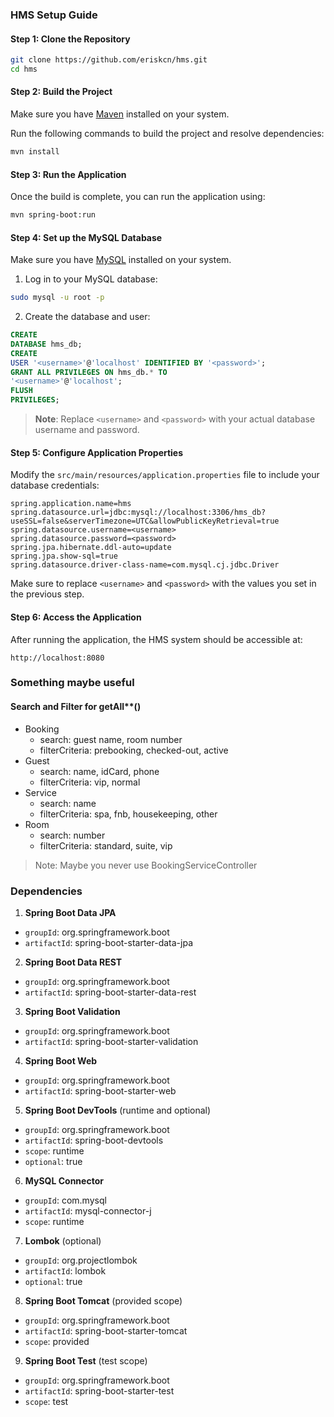 ### HMS Setup Guide

#### Step 1: Clone the Repository

```bash
git clone https://github.com/eriskcn/hms.git
cd hms
```

#### Step 2: Build the Project

Make sure you have [Maven](https://maven.apache.org/install.html) installed on your system.

Run the following commands to build the project and resolve dependencies:

```bash
mvn install
```

#### Step 3: Run the Application

Once the build is complete, you can run the application using:

```bash
mvn spring-boot:run
```

#### Step 4: Set up the MySQL Database

Make sure you have [MySQL](https://www.mysql.com/downloads/) installed on your system.

1. Log in to your MySQL database:

```bash
sudo mysql -u root -p
```

2. Create the database and user:

```sql
CREATE
DATABASE hms_db;
CREATE
USER '<username>'@'localhost' IDENTIFIED BY '<password>';
GRANT ALL PRIVILEGES ON hms_db.* TO
'<username>'@'localhost';
FLUSH
PRIVILEGES;
```

> **Note**: Replace `<username>` and `<password>` with your actual database username and password.

#### Step 5: Configure Application Properties

Modify the `src/main/resources/application.properties` file to include your database credentials:

```properties
spring.application.name=hms
spring.datasource.url=jdbc:mysql://localhost:3306/hms_db?useSSL=false&serverTimezone=UTC&allowPublicKeyRetrieval=true
spring.datasource.username=<username>
spring.datasource.password=<password>
spring.jpa.hibernate.ddl-auto=update
spring.jpa.show-sql=true
spring.datasource.driver-class-name=com.mysql.cj.jdbc.Driver
```

Make sure to replace `<username>` and `<password>` with the values you set in the previous step.

#### Step 6: Access the Application

After running the application, the HMS system should be accessible at:

```
http://localhost:8080
```
### Something maybe useful
#### Search and Filter for getAll**()
- Booking
  - search: guest name, room number
  - filterCriteria: prebooking, checked-out, active
- Guest
  - search: name, idCard, phone
  - filterCriteria: vip, normal
- Service
  - search: name
  - filterCriteria: spa, fnb, housekeeping, other
- Room
  - search: number
  - filterCriteria: standard, suite, vip

> Note: Maybe you never use BookingServiceController

### Dependencies
1. **Spring Boot Data JPA**
  - `groupId`: org.springframework.boot
  - `artifactId`: spring-boot-starter-data-jpa

2. **Spring Boot Data REST**
  - `groupId`: org.springframework.boot
  - `artifactId`: spring-boot-starter-data-rest

3. **Spring Boot Validation**
  - `groupId`: org.springframework.boot
  - `artifactId`: spring-boot-starter-validation

4. **Spring Boot Web**
  - `groupId`: org.springframework.boot
  - `artifactId`: spring-boot-starter-web

5. **Spring Boot DevTools** (runtime and optional)
  - `groupId`: org.springframework.boot
  - `artifactId`: spring-boot-devtools
  - `scope`: runtime
  - `optional`: true

6. **MySQL Connector**
  - `groupId`: com.mysql
  - `artifactId`: mysql-connector-j
  - `scope`: runtime

7. **Lombok** (optional)
  - `groupId`: org.projectlombok
  - `artifactId`: lombok
  - `optional`: true

8. **Spring Boot Tomcat** (provided scope)
  - `groupId`: org.springframework.boot
  - `artifactId`: spring-boot-starter-tomcat
  - `scope`: provided

9. **Spring Boot Test** (test scope)
  - `groupId`: org.springframework.boot
  - `artifactId`: spring-boot-starter-test
  - `scope`: test
